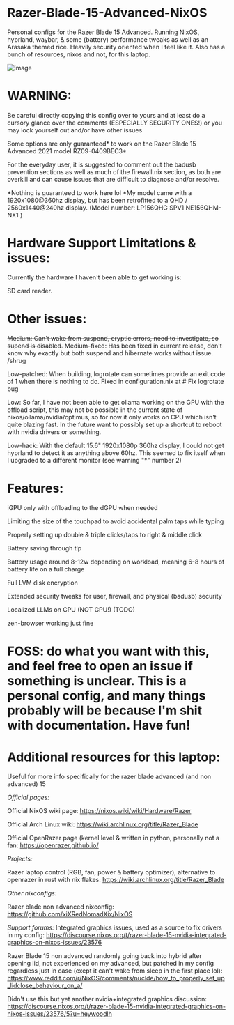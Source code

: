 # Razer-Blade-15-Advanced-NixOS
Personal configs for the Razer Blade 15 Advanced. Running NixOS, hyprland, waybar, &amp; some (battery) performance tweaks as well as an Arasaka themed rice. Heavily security oriented when I feel like it. Also has a bunch of resources, nixos and not, for this laptop.

![image](https://github.com/user-attachments/assets/14c0ce93-04f1-42ab-843c-82954d52070e)


# WARNING:
Be careful directly copying this config over to yours and at least do a cursory glance over the comments (ESPECIALLY SECURITY ONES!) or you may lock yourself out and/or have other issues

Some options are only guaranteed* to work on the Razer Blade 15 Advanced 2021 model RZ09-0409BEC3*

For the everyday user, it is suggested to comment out the badusb prevention sections as well as much of the firewall.nix section, as both are overkill and can cause issues that are difficult to diagnose and/or resolve.

*Nothing is guaranteed to work here lol
*My model came with a 1920x1080@360hz display, but has been retrofitted to a QHD / 2560x1440@240hz display. (Model number: LP156QHG SPV1 NE156QHM-NX1 )


# Hardware Support Limitations & issues:
Currently the hardware I haven't been able to get working is:

SD card reader.

# Other issues:

~~Medium: Can't wake from suspend, cryptic errors, need to investigate, so supend is disabled.~~
Medium-fixed: Has been fixed in current release, don't know why exactly but both suspend and hibernate works without issue. /shrug

Low-patched: When building, logrotate can sometimes provide an exit code of 1 when there is nothing to do. Fixed in configuration.nix at # Fix logrotate bug

Low: So far, I have not been able to get ollama working on the GPU with the offload script, this may not be possible in the current state of nixos/ollama/nvidia/optimus, so for now it only works on CPU which isn't quite blazing fast. In the future want to possibly set up a shortcut to reboot with nvidia drivers or something.

Low-hack: With the default 15.6" 1920x1080p 360hz display, I could not get hyprland to detect it as anything above 60hz. This seemed to fix itself when I upgraded to a different monitor (see warning "*" number 2)
  
# Features:
iGPU only with offloading to the dGPU when needed

Limiting the size of the touchpad to avoid accidental palm taps while typing

Properly setting up double & triple clicks/taps to right & middle click

Battery saving through tlp

Battery usage around 8-12w depending on workload, meaning 6-8 hours of battery life on a full charge

Full LVM disk encryption

Extended security tweaks for user, firewall, and physical (badusb) security

Localized LLMs on CPU (NOT GPU!) (TODO)

zen-browser working just fine

# FOSS: do what you want with this, and feel free to open an issue if something is unclear. This is a personal config, and many things probably will be because I'm shit with documentation. Have fun!




# Additional resources for this laptop:
Useful for more info specifically for the razer blade advanced (and non advanced) 15


*Official pages:*


Official NixOS wiki page: https://nixos.wiki/wiki/Hardware/Razer

Official Arch Linux wiki: https://wiki.archlinux.org/title/Razer_Blade

Official OpenRazer page (kernel level & written in python, personally not a fan: https://openrazer.github.io/


*Projects:*

Razer laptop control (RGB, fan, power & battery optimizer), alternative to openrazer in rust with nix flakes: https://wiki.archlinux.org/title/Razer_Blade

*Other nixconfigs:*

Razer blade non advanced nixconfig: https://github.com/xiXRedNomadXix/NixOS


*Support forums:*
Integrated graphics issues, used as a source to fix drivers in my config: https://discourse.nixos.org/t/razer-blade-15-nvidia-integrated-graphics-on-nixos-issues/23576

Razer Blade 15 non advanced randomly going back into hybrid after opening lid, not experienced on my advanced, but patched in my config regardless just in case (exept it can't wake from sleep in the first place lol): https://www.reddit.com/r/NixOS/comments/nuclde/how_to_properly_set_up_lidclose_behaviour_on_a/

Didn't use this but yet another nvidia+integrated graphics discussion: https://discourse.nixos.org/t/razer-blade-15-nvidia-integrated-graphics-on-nixos-issues/23576/5?u=heywoodlh

